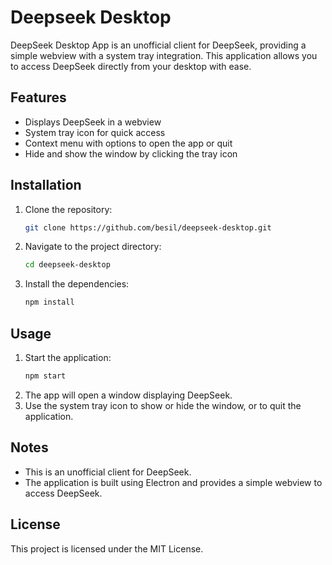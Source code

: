 # Deepseek Desktop

DeepSeek Desktop App is an unofficial client for DeepSeek, providing a simple webview with a system tray integration. This application allows you to access DeepSeek directly from your desktop with ease.

## Features

- Displays DeepSeek in a webview
- System tray icon for quick access
- Context menu with options to open the app or quit
- Hide and show the window by clicking the tray icon

## Installation

1. Clone the repository:
   ```sh
   git clone https://github.com/besil/deepseek-desktop.git
   ```
2. Navigate to the project directory:
   ```sh
   cd deepseek-desktop
   ```
3. Install the dependencies:
   ```sh
   npm install
   ```

## Usage

1. Start the application:
   ```sh
   npm start
   ```
2. The app will open a window displaying DeepSeek.
3. Use the system tray icon to show or hide the window, or to quit the application.

## Notes

- This is an unofficial client for DeepSeek.
- The application is built using Electron and provides a simple webview to access DeepSeek.

## License

This project is licensed under the MIT License.

